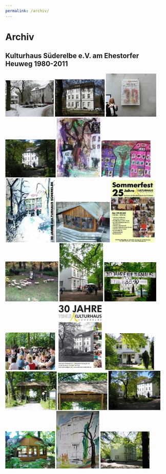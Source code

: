 ```yaml
---
permalink: /archiv/
---
```


# Archiv

## Kulturhaus Süderelbe e.V. am Ehestorfer Heuweg 1980-2011

![](/img/wsb_151x112_WEB+2012+KHaus.jpg)
![](/img/wsb_155x116_WEB+2012+KHaus2.jpg)
![](/img/wsb_157x115_WEB+2012HHaus3.jpg)
![](/img/wsb_157x117_Kulturhaus+WEBArchiv.jpg)
![](/img/wsb_135x187_WEB+2012+KHaus+6.jpg)
![](/img/wsb_153x116_WEB+2012Khaus7.jpg)
![](/img/wsb_154x191_Unser-Ort-wurfzettel.WebArchiv.jpg)
![](/img/wsb_168x126_ausstellung+22.11.+121.jpg)
![](/img/wsb_136x194_Sommerfest+25.jpg)
![](/img/wsb_165x122_WEB+2012KHaus5.jpg)
![](/img/wsb_136x182_fr$C3$BChfe3.jpg)
![](/img/wsb_162x120_IMG_1262.jpg)
![](/img/wsb_155x115_Sommerfest05.jpg)
![](/img/wsb_149x211_WEB+Archiv+KH.jpg)
![](/img/wsb_152x117_Web+Archiv+2.jpg)
![](/img/wsb_160x119_Web+Archiv+3.jpg)
![](/img/wsb_154x120_WEb+Archiv+4.jpg)
![](/img/wsb_162x121_Web+Archiv+5.jpg)
![](/img/wsb_155x117_Web+Archiv.jpg)
![](/img/wsb_134x179_Web+Archiv7.jpg)
![](/img/wsb_153x115_Web+Archiv+1.jpg)
